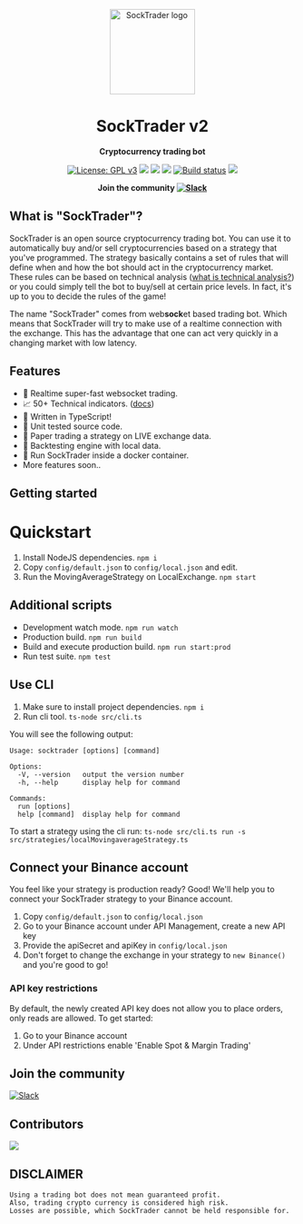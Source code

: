 <p align="center"><img width="150" height="150" src="https://raw.githubusercontent.com/SockTrader/SockTrader/master/docs/assets/SockTraderLogo.png" alt="SockTrader logo" /></p>

<h1 align="center">SockTrader v2</h1>
<p align="center"><b>Cryptocurrency trading bot</b></p>

<p align="center">
  <a href="https://www.gnu.org/licenses/gpl-3.0"><img src="https://img.shields.io/badge/License-GPL%20v3-blue.svg" alt="License: GPL v3"></a>
  <a href="https://codecov.io/gh/SockTrader/SockTrader"><img src="https://codecov.io/gh/SockTrader/SockTrader/branch/master/graph/badge.svg" /></a>
  <a href="https://sonarcloud.io/dashboard?id=SockTrader_SockTrader"><img src="https://sonarcloud.io/api/project_badges/measure?project=SockTrader_SockTrader&metric=reliability_rating" /></a>
  <a href="https://sonarcloud.io/dashboard?id=SockTrader_SockTrader"><img src="https://sonarcloud.io/api/project_badges/measure?project=SockTrader_SockTrader&metric=sqale_rating" /></a>
  <a href="https://circleci.com/gh/SockTrader"><img src="https://circleci.com/gh/SockTrader/SockTrader/tree/master.svg?style=shield" alt="Build status"></a>
  <a href="https://codeclimate.com/github/SockTrader/SockTrader/maintainability"><img src="https://api.codeclimate.com/v1/badges/19589f9237d31ca9dcf6/maintainability" /></a>
</p>

<p align="center"><b>Join the community <a valign="center" href="https://join.slack.com/t/socktrader/shared_invite/zt-12ncj65l3-T7cacrk7~cEacjZUyxnamA"><img src="https://img.shields.io/badge/Slack-4A154B?style=for-the-badge&logo=slack" alt="Slack"></a></b></p>

## What is "SockTrader"?
SockTrader is an open source cryptocurrency trading bot. You can use it to automatically buy and/or sell cryptocurrencies based on a strategy that you've programmed.
The strategy basically contains a set of rules that will define when and how the bot should act in the cryptocurrency market. These rules can be based on technical analysis ([what is technical analysis?](https://www.investopedia.com/terms/t/technicalanalysis.asp))
or you could simply tell the bot to buy/sell at certain price levels. In fact, it's up to you to decide the rules of the game!

The name "SockTrader" comes from web**sock**et based trading bot. Which means that SockTrader will try to make use of a realtime connection with the exchange. This has the advantage
that one can act very quickly in a changing market with low latency.

## Features
- 🚀 Realtime super-fast websocket trading.
- 📈 50+ Technical indicators. ([docs](https://github.com/anandanand84/technicalindicators))
- 🌈 Written in TypeScript!
- 🌿 Unit tested source code.
- 📝 Paper trading a strategy on LIVE exchange data.
- 🏡 Backtesting engine with local data.
- 🚢 Run SockTrader inside a docker container.
- More features soon..

## Getting started

# Quickstart

1. Install NodeJS dependencies. `npm i`
2. Copy `config/default.json` to `config/local.json` and edit.
3. Run the MovingAverageStrategy on LocalExchange. `npm start`

## Additional scripts

- Development watch mode. `npm run watch`
- Production build. `npm run build`
- Build and execute production build. `npm run start:prod`
- Run test suite. `npm test`


## Use CLI

1. Make sure to install project dependencies. `npm i`
2. Run cli tool. `ts-node src/cli.ts`

You will see the following output:
```
Usage: socktrader [options] [command]

Options:
  -V, --version   output the version number
  -h, --help      display help for command

Commands:
  run [options]
  help [command]  display help for command

```

To start a strategy using the cli run:
```ts-node src/cli.ts run -s src/strategies/localMovingaverageStrategy.ts```

## Connect your Binance account

You feel like your strategy is production ready?
Good! We'll help you to connect your SockTrader strategy to your Binance account.

1. Copy `config/default.json` to `config/local.json`
2. Go to your Binance account under API Management, create a new API key
3. Provide the apiSecret and apiKey in `config/local.json`
4. Don't forget to change the exchange in your strategy to `new Binance()` and you're good to go!

### API key restrictions

By default, the newly created API key does not allow you to place orders, only reads are allowed.
To get started:

1. Go to your Binance account
2. Under API restrictions enable 'Enable Spot & Margin Trading'

## Join the community
<a href="https://join.slack.com/t/socktrader/shared_invite/zt-12ncj65l3-T7cacrk7~cEacjZUyxnamA"><img src="https://img.shields.io/badge/Slack-4A154B?style=for-the-badge&logo=slack" alt="Slack"></a>

## Contributors
<a href="https://github.com/SockTrader/SockTrader/graphs/contributors">
  <img src="https://contrib.rocks/image?repo=SockTrader/SockTrader" />
</a>

## DISCLAIMER
    Using a trading bot does not mean guaranteed profit.
    Also, trading crypto currency is considered high risk.
    Losses are possible, which SockTrader cannot be held responsible for.
